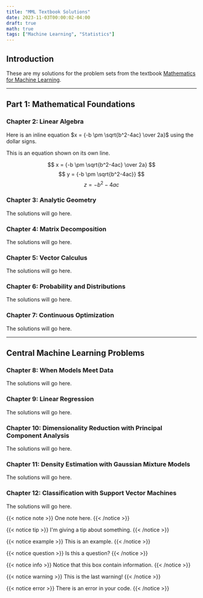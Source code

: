 ```yaml
---
title: "MML Textbook Solutions"
date: 2023-11-03T00:00:02-04:00
draft: true
math: true
tags: ["Machine Learning", "Statistics"]
---
```


## Introduction

These are my solutions for the problem sets from the textbook [Mathematics for Machine Learning](https://mml-book.github.io/).

---

## Part 1: Mathematical Foundations

### Chapter 2: Linear Algebra

Here is an inline equation $x = {-b \pm \sqrt{b^2-4ac} \over 2a}$ using the dollar signs.

This is an equation shown on its own line.

$$ x = {-b \pm \sqrt{b^2-4ac} \over 2a} $$
$$ y = {-b \pm \sqrt{b^2-4ac}} $$
$$ z = {-b^2-4ac} $$

### Chapter 3: Analytic Geometry

The solutions will go here.

### Chapter 4: Matrix Decomposition

The solutions will go here.

### Chapter 5: Vector Calculus

The solutions will go here.

### Chapter 6: Probability and Distributions

The solutions will go here.

### Chapter 7: Continuous Optimization

The solutions will go here.

---

## Central Machine Learning Problems

### Chapter 8: When Models Meet Data

The solutions will go here.

### Chapter 9: Linear Regression

The solutions will go here.

### Chapter 10: Dimensionality Reduction with Principal Component Analysis

The solutions will go here.

### Chapter 11: Density Estimation with Gaussian Mixture Models

The solutions will go here.

### Chapter 12: Classification with Support Vector Machines

The solutions will go here.

{{< notice note >}}
One note here.
{{< /notice >}}

{{< notice tip >}}
I'm giving a tip about something.
{{< /notice >}}

{{< notice example >}}
This is an example.
{{< /notice >}}

{{< notice question >}}
Is this a question?
{{< /notice >}}

{{< notice info >}}
Notice that this box contain information.
{{< /notice >}}

{{< notice warning >}}
This is the last warning!
{{< /notice >}}

{{< notice error >}}
There is an error in your code.
{{< /notice >}}